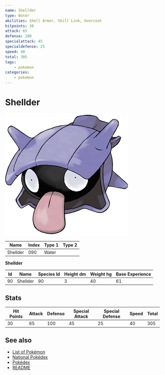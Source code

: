 ```yaml
---
name: Shellder
type: Water
abilities: Shell Armor, Skill Link, Overcoat
hitpoints: 30
attack: 65
defense: 100
specialattack: 45
specialdefense: 25
speed: 40
total: 305
tags:
    - pokemon
categories:
    - pokemon
---
```


# Shellder


![Shellder](images/090.png)

| **Name** | **Index** | **Type 1** | **Type 2** |
|----|----|----|----|
| Shellder | 090 | Water  |  |

**Shellder** 




| **Id** | **Name** | **Species Id** | **Height dm** | **Weight hg** | **Base Experience** |
|--------|----------|----------------|------------|------------|---------------------|
| 90 | Shellder | 90 | 3 | 40 | 61 |



## Stats

| **Hit Points** | **Attack** | **Defense** | **Special Attack** | **Special Defense** | **Speed** | **Total** |
|----------------|------------|-------------|--------------------|---------------------|-----------|-----------|
| 30 | 65 | 100 | 45 | 25 | 40 | 305 |

## See also

- [List of Pokémon](../pokemon.md)
- [National Pokédex](../national_pokedex.md)
- [Pokédex](../pokedex.md)
- [README](../README.md)
